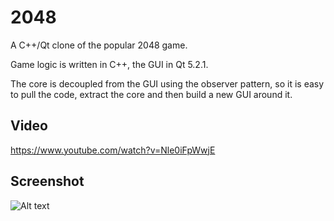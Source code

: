 2048
====

A C++/Qt clone of the popular 2048 game. 

Game logic is written in C++, the GUI in Qt 5.2.1. 

The core is decoupled from the GUI using the observer pattern, so it is easy to pull the code, extract the core and then build a new GUI around it.

Video
--

https://www.youtube.com/watch?v=Nle0iFpWwjE

Screenshot
--
![Alt text](http://i.imgur.com/0gJZqvI.png)
